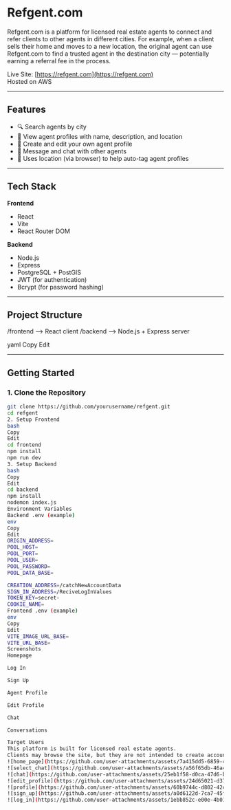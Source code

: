 # Refgent.com

Refgent.com is a platform for licensed real estate agents to connect and refer clients to other agents in different cities. For example, when a client sells their home and moves to a new location, the original agent can use Refgent.com to find a trusted agent in the destination city — potentially earning a referral fee in the process.

Live Site: [https://refgent.com](https://refgent.com)  
Hosted on AWS

---

## Features

- 🔍 Search agents by city
- 👤 View agent profiles with name, description, and location
- 📝 Create and edit your own agent profile
- 💬 Message and chat with other agents
- 📍 Uses location (via browser) to help auto-tag agent profiles

---

## Tech Stack

**Frontend**
- React
- Vite
- React Router DOM

**Backend**
- Node.js
- Express
- PostgreSQL + PostGIS
- JWT (for authentication)
- Bcrypt (for password hashing)

---

## Project Structure

/frontend --> React client /backend --> Node.js + Express server

yaml
Copy
Edit

---

## Getting Started

### 1. Clone the Repository

```bash
git clone https://github.com/yourusername/refgent.git
cd refgent
2. Setup Frontend
bash
Copy
Edit
cd frontend
npm install
npm run dev
3. Setup Backend
bash
Copy
Edit
cd backend
npm install
nodemon index.js
Environment Variables
Backend .env (example)
env
Copy
Edit
ORIGIN_ADDRESS=
POOL_HOST=
POOL_PORT=
POOL_USER=
POOL_PASSWORD=
POOL_DATA_BASE=

CREATION_ADDRESS=/catchNewAccountData
SIGN_IN_ADDRESS=/ReciveLogInValues
TOKEN_KEY=secret-
COOKIE_NAME=
Frontend .env (example)
env
Copy
Edit
VITE_IMAGE_URL_BASE=
VITE_URL_BASE=
Screenshots
Homepage

Log In

Sign Up

Agent Profile

Edit Profile

Chat

Conversations

Target Users
This platform is built for licensed real estate agents.
Clients may browse the site, but they are not intended to create accounts.
![home_page](https://github.com/user-attachments/assets/7a415dd5-6859-4e70-ac1f-8228c53e9c41)
![select_chat](https://github.com/user-attachments/assets/a56f65db-46a4-49e0-8752-79cb2b766f05)
![chat](https://github.com/user-attachments/assets/25eb1f58-d0ca-47d6-b6bc-e54e8ee39d91)
![edit_profile](https://github.com/user-attachments/assets/24d65021-d372-4b06-acda-4148f50d5947)
![profile](https://github.com/user-attachments/assets/60b9744c-d802-42c7-b9df-5de9e11228e1)
![sign_up](https://github.com/user-attachments/assets/a0d6122d-7ca7-45f5-a2e1-521229416795)
![log_in](https://github.com/user-attachments/assets/1ebb852c-e00e-4b01-bcc1-718179358470)
